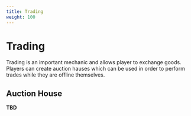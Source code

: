 ```yaml
---
title: Trading
weight: 100
---
```

# Trading

Trading is an important mechanic and allows player to exchange goods. Players can create auction hauses which can be used
in order to perform trades while they are offline themselves.

## Auction House

**TBD**
